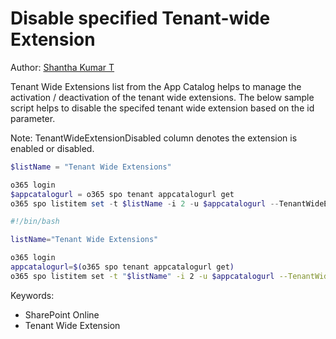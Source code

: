 # Disable specified Tenant-wide Extension

Author: [Shantha Kumar T](https://www.ktskumar.com/2020/04/manage-tenant-wide-extensions-using-office-365-cli/)

Tenant Wide Extensions list from the App Catalog helps to manage the activation / deactivation of the tenant wide extensions. The below sample script helps to disable the specifed tenant wide extension based on the id parameter.

Note: TenantWideExtensionDisabled column denotes the extension is enabled or disabled.


```powershell tab="PowerShell Core"
$listName = "Tenant Wide Extensions" 

o365 login
$appcatalogurl = o365 spo tenant appcatalogurl get
o365 spo listitem set -t $listName -i 2 -u $appcatalogurl --TenantWideExtensionDisabled "true"
```

```bash tab="Bash"
#!/bin/bash

listName="Tenant Wide Extensions"

o365 login
appcatalogurl=$(o365 spo tenant appcatalogurl get)
o365 spo listitem set -t "$listName" -i 2 -u $appcatalogurl --TenantWideExtensionDisabled "true"
```



Keywords:

- SharePoint Online
- Tenant Wide Extension
